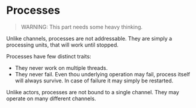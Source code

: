 # Processes

> WARNING: This part needs some heavy thinking.

Unlike channels, processes are not addressable. They are simply a processing units, that will work until stopped.

Processes have few distinct traits:

- They never work on multiple threads.
- They never fail. Even thou underlying operation may fail, process itself will always survive. In case of failure it may simply be restarted.

Unlike actors, processes are not bound to a single channel. They may operate on many different channels.